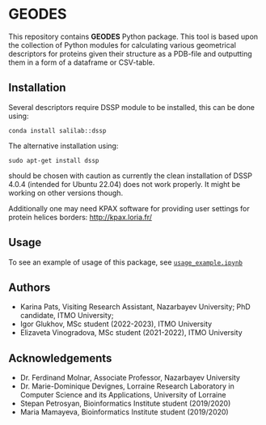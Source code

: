 # GEODES 
This repository contains **GEODES** Python package. This tool is based upon the collection of Python modules for calculating various geometrical descriptors for proteins given their structure as a PDB-file and outputting them in a form of a dataframe or CSV-table.


## Installation

Several descriptors require DSSP module to be installed, this can be done using:

`conda install salilab::dssp`

The alternative installation using:

`sudo apt-get install dssp`

should be chosen with caution as currently the clean installation of DSSP 4.0.4 (intended for Ubuntu 22.04) does not work properly. It might be working on other versions though.

Additionally one may need KPAX software for providing user settings for protein helices borders: http://kpax.loria.fr/

## Usage

To see an example of usage of this package, see [`usage_example.ipynb`](usage_example.ipynb)


## Authors
- Karina Pats, Visiting Research Assistant, Nazarbayev University; PhD candidate, ITMO University;
- Igor Glukhov, MSc student (2022-2023), ITMO University
- Elizaveta Vinogradova, MSc student (2021-2022), ITMO University


## Acknowledgements
- Dr. Ferdinand Molnar, Associate Professor, Nazarbayev University
- Dr. Marie-Dominique Devignes, Lorraine Research Laboratory in Computer Science and its Applications, University of Lorraine
- Stepan Petrosyan, Bioinformatics Institute student (2019/2020)
- Maria Mamayeva, Bioinformatics Institute student (2019/2020)

